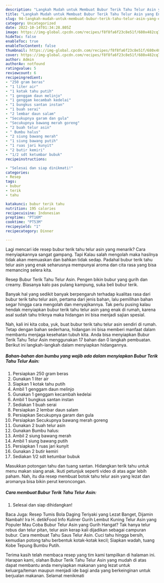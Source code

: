 ```yaml
---
description: "Langkah Mudah untuk Membuat Bubur Terik Tahu Telur Asin yang Enak Banget"
title: "Langkah Mudah untuk Membuat Bubur Terik Tahu Telur Asin yang Enak Banget"
slug: 94-langkah-mudah-untuk-membuat-bubur-terik-tahu-telur-asin-yang-enak-banget
category: Uncategorized
date: 2022-10-14T01:34:28.805Z
image: https://img-global.cpcdn.com/recipes/f8f8fa6f23c8e51f/680x482cq70/bubur-terik-tahu-telur-asin-foto-resep-utama.jpg
hideToc: false
enableToc: true
enableTocContent: false
thumbnail: https://img-global.cpcdn.com/recipes/f8f8fa6f23c8e51f/680x482cq70/bubur-terik-tahu-telur-asin-foto-resep-utama.jpg
cover: https://img-global.cpcdn.com/recipes/f8f8fa6f23c8e51f/680x482cq70/bubur-terik-tahu-telur-asin-foto-resep-utama.jpg
author: Admin
authorAv: notfound
ratingvalue: 5
reviewcount: 6
recipeingredient:
- "250 gram beras"
- "1 liter air"
- "1 kotak tahu putih"
- "1 genggam daun melinjo"
- "1 genggam kecambah kedelai"
- "1 bungkus santan instan"
- "1 buah serai"
- "2 lembar daun salam"
- "Secukupnya garam dan gula"
- "Secukupnya bawang merah goreng"
- "2 buah telur asin"
- " Bumbu halus"
- "2 siung bawang merah"
- "1 siung bawang putih"
- "1 ruas jari kunyit"
- "2 butir kemiri"
- "1/2 sdt ketumbar bubuk"
recipeinstructions:

- "Selesai dan siap dinikmati!"
categories:
- Resep
tags:
- bubur
- terik
- tahu

katakunci: bubur terik tahu 
nutrition: 195 calories
recipecuisine: Indonesian
preptime: "PT16M"
cooktime: "PT53M"
recipeyield: "1"
recipecategory: Dinner

---
```



Lagi mencari ide resep bubur terik tahu telur asin yang menarik? Cara menyiapkannya sangat gampang. Tapi Kalau salah mengolah maka hasilnya tidak akan memuaskan dan bahkan tidak sedap. Padahal bubur terik tahu telur asin yang enak seharusnya mempunyai aroma dan cita rasa yang bisa memancing selera kita.


Resep Bubur Terik Tahu Telur Asin. Pengen bikin bubur yang gurih dan creamy. Biasanya kalo pas pulang kampung, suka beli bubur terik.

Banyak hal yang sedikit banyak berpengaruh terhadap kualitas rasa dari bubur terik tahu telur asin, pertama dari jenis bahan, lalu pemilihan bahan segar hingga cara mengolah dan menyajikannya. Tak perlu pusing kalau hendak menyiapkan bubur terik tahu telur asin yang enak di rumah, karena asal sudah tahu triknya maka hidangan ini bisa menjadi sajian spesial.


Nah, kali ini kita coba, yuk, buat bubur terik tahu telur asin sendiri di rumah. Tetap dengan bahan sederhana, hidangan ini bisa memberi manfaat dalam membantu menjaga kesehatan tubuh kita. Anda bisa menyiapkan Bubur Terik Tahu Telur Asin menggunakan 17 bahan dan 0 langkah pembuatan. Berikut ini langkah-langkah dalam menyiapkan hidangannya.

<!--inarticleads1-->

##### Bahan-bahan dan bumbu yang wajib ada dalam menyiapkan Bubur Terik Tahu Telur Asin:

1. Persiapkan 250 gram beras
1. Gunakan 1 liter air
1. Siapkan 1 kotak tahu putih
1. Ambil 1 genggam daun melinjo
1. Gunakan 1 genggam kecambah kedelai
1. Ambil 1 bungkus santan instan
1. Sediakan 1 buah serai
1. Persiapkan 2 lembar daun salam
1. Persiapkan Secukupnya garam dan gula
1. Persiapkan Secukupnya bawang merah goreng
1. Gunakan 2 buah telur asin
1. Gunakan  Bumbu halus:
1. Ambil 2 siung bawang merah
1. Ambil 1 siung bawang putih
1. Persiapkan 1 ruas jari kunyit
1. Gunakan 2 butir kemiri
1. Sediakan 1/2 sdt ketumbar bubuk


Masukkan potongan tahu dan tuang santan. Hidangkan terik tahu untuk menu makan siang anak. Ikuti petunjuk seperti video di atas agar lebih paham. Nah, itu dia resep membuat botok tahu telur asin yang lezat dan aromanya bisa bikin perut keroncongan. 

<!--inarticleads2-->

##### Cara membuat Bubur Terik Tahu Telur Asin:


1. Selesai dan siap dihidangkan!

Baca Juga: Resep Tumis Bola Daging Teriyaki yang Lezat Banget, Dijamin Nambah! Ira H. detikFood Info Kuliner Gurih Lembut Kuning Telur Asin yang Populer Mau Coba Bubur Telur Asin yang Gurih Hangat? Tak hanya telur rebus dan telur pitan, telur asin kerap kali dijadikan sebagai campuran bubur. Cara membuat Tahu Saus Telur Asin. Cuci tahu hingga bersih, kemudian potong tahu berbentuk kotak-kotak kecil; Siapkan wadah, tuang Kobe Tepung Bumbu Putih. 

Terima kasih telah membaca resep yang tim kami tampilkan di halaman ini. Harapan kami, olahan Bubur Terik Tahu Telur Asin yang mudah di atas dapat membantu anda menyiapkan makanan yang lezat untuk keluarga/teman maupun menjadi ide bagi anda yang berkeinginan untuk berjualan makanan. Selamat menikmati
